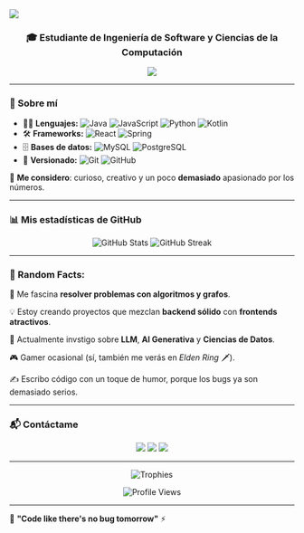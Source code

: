 <!-- Encabezado llamativo -->
<img src="https://capsule-render.vercel.app/api?type=waving&color=0:43e97b,100:38f9d7&height=200&section=header&text=Hola,%20soy%20Juan%20Esteban!&fontSize=40&fontColor=ffffff&animation=fadeIn" />

<h3 align="center">🎓 Estudiante de Ingeniería de Software y Ciencias de la Computación</h3>

<p align="center">
  <img src="https://readme-typing-svg.herokuapp.com?color=43E97B&size=22&center=true&vCenter=true&width=600&lines=💻+Backend,+Frontend+y+Datos;🚀+Apasionado+por+la+IA+y+los+algoritmos;🌱+Siempre+aprendiendo+nuevas+tecnologías" />
</p>

---


### 🚀 Sobre mí
- 🧑‍💻 **Lenguajes:** ![Java](https://img.shields.io/badge/Java-%23ED8B00.svg?style=flat&logo=openjdk&logoColor=black) ![JavaScript](https://img.shields.io/badge/JavaScript-%23F7DF1E.svg?style=flat&logo=javascript&logoColor=black) ![Python](https://img.shields.io/badge/Python-%2314354C.svg?style=flat&logo=python&logoColor=white) ![Kotlin](https://img.shields.io/badge/Kotlin-%230095D5.svg?style=flat&logo=kotlin&logoColor=white)  
- 🛠️ **Frameworks:** ![React](https://img.shields.io/badge/React-%2320232a.svg?style=flat&logo=react&logoColor=%2361DAFB) ![Spring](https://img.shields.io/badge/Spring-%236DB33F.svg?style=flat&logo=spring&logoColor=white)  
- 🗄️ **Bases de datos:** ![MySQL](https://img.shields.io/badge/MySQL-%2300f.svg?style=flat&logo=mysql&logoColor=white) ![PostgreSQL](https://img.shields.io/badge/PostgreSQL-%23336791.svg?style=flat&logo=postgresql&logoColor=white)  
- 🖤 **Versionado:** ![Git](https://img.shields.io/badge/Git-%23F05033.svg?style=flat&logo=git&logoColor=white) ![GitHub](https://img.shields.io/badge/GitHub-%23121011.svg?style=flat&logo=github&logoColor=white)  

🎨 **Me considero**: curioso, creativo y un poco **demasiado** apasionado por los números.  

---

### 📊 Mis estadísticas de GitHub
<p align="center">
  <img src="https://github-readme-stats.vercel.app/api?username=JuanEstebanLG&show_icons=true&theme=react&count_private=true&hide_border=true&border_radius=15" alt="GitHub Stats" />
  <img src="https://github-readme-streak-stats.herokuapp.com?user=JuanEstebanLG&theme=react&hide_border=true&border_radius=15" alt="GitHub Streak" />
</p>

---

### 🧠 Random Facts:
🌟 Me fascina **resolver problemas con algoritmos y grafos**.  

💡 Estoy creando proyectos que mezclan **backend sólido** con **frontends atractivos**. 

🤖 Actualmente invstigo sobre **LLM**, **AI Generativa** y **Ciencias de Datos**.

🎮 Gamer ocasional (sí, también me verás en *Elden Ring* 🗡️).

✍️ Escribo código con un toque de humor, porque los bugs ya son demasiado serios.  

---

### 📬 Contáctame
<p align="center">
  <a href="mailto:jl3steban@gmail.com"><img src="https://img.shields.io/badge/Gmail-D14836?style=for-the-badge&logo=gmail&logoColor=white"/></a>
  <a href="https://www.linkedin.com/in/jlesteban3/"><img src="https://img.shields.io/badge/LinkedIn-%230077B5.svg?style=for-the-badge&logo=linkedin&logoColor=white"/></a>
  <a href="https://github.com/JuanEstebanLG"><img src="https://img.shields.io/badge/GitHub-100000?style=for-the-badge&logo=github&logoColor=white"/></a>
</p>

---

<p align="center">
  <img src="https://github-profile-trophy.vercel.app/?username=JuanEstebanLG&theme=onestar&no-frame=true&no-bg=true&margin-w=4" alt="Trophies" />
</p>

<p align="center">
  <img src="https://komarev.com/ghpvc/?username=JuanEstebanLG&style=flat-square&color=blue" alt="Profile Views" />
</p>

---

🎉 **"Code like there's no bug tomorrow"** ⚡
